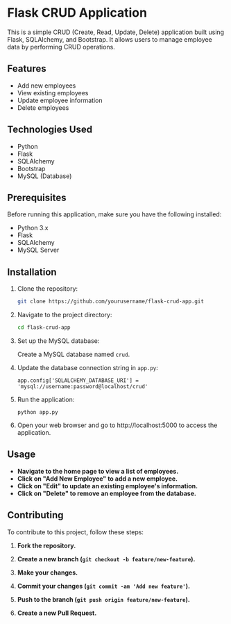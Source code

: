 # Flask CRUD Application

This is a simple CRUD (Create, Read, Update, Delete) application built using Flask, SQLAlchemy, and Bootstrap. It allows users to manage employee data by performing CRUD operations.

## Features

- Add new employees
- View existing employees
- Update employee information
- Delete employees

## Technologies Used

- Python
- Flask
- SQLAlchemy
- Bootstrap
- MySQL (Database)

## Prerequisites

Before running this application, make sure you have the following installed:

- Python 3.x
- Flask
- SQLAlchemy
- MySQL Server

## Installation

1. Clone the repository:

   ```bash
   git clone https://github.com/yourusername/flask-crud-app.git

2. Navigate to the project directory:
   ```bash
   cd flask-crud-app

3. Set up the MySQL database:

    Create a MySQL database named `crud`.

4. Update the database connection string in `app.py`:

    ```app.config['SQLALCHEMY_DATABASE_URI'] = 'mysql://username:password@localhost/crud'```

5. Run the application:

    ```python app.py```

6. Open your web browser and go to http://localhost:5000 to access the application.

## Usage

- **Navigate to the home page to view a list of employees.**
- **Click on "Add New Employee" to add a new employee.**
- **Click on "Edit" to update an existing employee's information.**
- **Click on "Delete" to remove an employee from the database.**

## Contributing

To contribute to this project, follow these steps:

1. **Fork the repository.**
   
2. **Create a new branch (`git checkout -b feature/new-feature`).**
   
3. **Make your changes.**
   
4. **Commit your changes (`git commit -am 'Add new feature'`).**
   
5. **Push to the branch (`git push origin feature/new-feature`).**
   
6. **Create a new Pull Request.**

    

